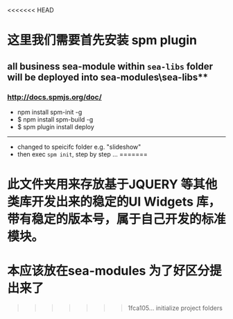 <<<<<<< HEAD
# 这里我们需要首先安装 spm plugin
## all business sea-module within `sea-libs` folder will be deployed into sea-modules\sea-libs\**
### http://docs.spmjs.org/doc/
- npm install spm-init -g
- $ npm install spm-build -g
- $ spm plugin install deploy

--------------------------------------------------
- changed to speicifc folder e.g. "slideshow" 
- then exec `spm init`, step by step ...
=======
# 此文件夹用来存放基于JQUERY 等其他类库开发出来的稳定的UI Widgets 库，带有稳定的版本号，属于自己开发的标准模块。
# 本应该放在sea-modules 为了好区分提出来了
>>>>>>> 1fca105... initialize project folders
